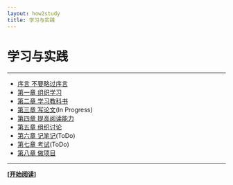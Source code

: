 ```yaml
---
layout: how2study
title: 学习与实践
---
```


# 学习与实践

<h4 id="top"></h4>

***

*   [序言 不要略过序言][ref00]
*   [第一章 组织学习][ref01]
*   [第二章 学习教科书][ref02]
*   [第三章 写论文][ref03](In Progress)
*   [第四章 提高阅读能力][ref04]
*   [第五章 组织讨论][ref05]
*   [第六章 记笔记][ref06](ToDo)
*   [第七章 考试][ref07](ToDo)
*   [第八章 做项目][ref08]

***

**[[开始阅读][ref00]]**

[ref00]: how2study_0.html '序言'
[ref01]: how2study_1.html '第一章 组织学习'
[ref02]: how2study_2.html '第二章 学习教科书'
[ref03]: how2study_3.html '第三章 写论文'
[ref04]: how2study_4.html '第四章 提高阅读能力'
[ref05]: how2study_5.html '第五章 组织讨论'
[ref06]: how2study_6.html '第六章 记笔记'
[ref07]: how2study_7.html '第七章 考试'
[ref08]: how2study_8.html '第八章 做项目'
